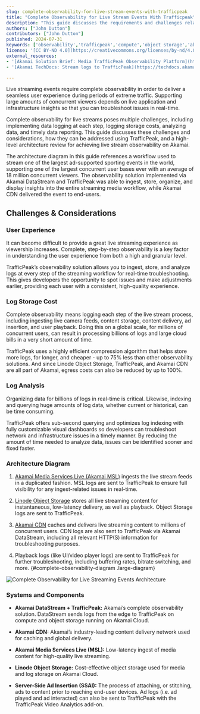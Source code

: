 ```yaml
---
slug: complete-observability-for-live-stream-events-with-trafficpeak
title: "Complete Observability for Live Stream Events With Trafficpeak"
description: "This guide discusses the requirements and challenges related to implementing a observability solution for large-scale live streaming events. These challenges are addressed with a TrafficPeak-based observability architecture used to support one of the largest streaming sporting events in the world."
authors: ["John Dutton"]
contributors: ["John Dutton"]
published: 2024-07-31
keywords: ['observability','trafficpeak','compute','object storage','akamai cloud','datastream','logs','data loggging']
license: '[CC BY-ND 4.0](https://creativecommons.org/licenses/by-nd/4.0)'
external_resources:
- '[Akamai Solution Brief: Media TrafficPeak Observability Platform](https://www.akamai.com/resources/solution-brief/trafficpeak-observability-platform)'
- '[Akamai TechDocs: Stream logs to TrafficPeak](https://techdocs.akamai.com/datastream2/docs/stream-logs-trafficpeak)'

---
```


Live streaming events require complete observability in order to deliver a seamless user experience during periods of extreme traffic. Supporting large amounts of concurrent viewers depends on live application and infrastructure insights so that you can troubleshoot issues in real-time.

Complete observability for live streams poses multiple challenges, including implementing data logging at each step, logging storage costs, analyzing data, and timely data reporting. This guide discusses these challenges and considerations, how they can be addressed using TrafficPeak, and a high-level architecture review for achieving live stream observability on Akamai.

The architecture diagram in this guide references a workflow used to stream one of the largest ad-supported sporting events in the world, supporting one of the largest concurrent user bases ever with an average of 18 million concurrent viewers. The observability solution implemented via Akamai DataStream and TrafficPeak was able to ingest, store, organize, and display insights into the entire streaming media workflow, while Akamai CDN delivered the event to end-users.

## Challenges & Considerations

### User Experience

It can become difficult to provide a great live streaming experience as viewership increases. Complete, step-by-step observability is a key factor in understanding the user experience from both a high and granular level.

TrafficPeak’s observability solution allows you to ingest, store, and analyze logs at every step of the streaming workflow for real-time troubleshooting. This gives developers the opportunity to spot issues and make adjustments earlier, providing each user with a consistent, high-quality experience.

### Log Storage Cost

Complete observability means logging each step of the live stream process, including ingesting live camera feeds, content storage, content delivery, ad insertion, and user playback. Doing this on a global scale, for millions of concurrent users, can result in processing billions of logs and large cloud bills in a very short amount of time.

TrafficPeak uses a highly efficient compression algorithm that helps store more logs, for longer, and cheaper - up to 75% less than other observability solutions. And since Linode Object Storage, TrafficPeak, and Akamai CDN are all part of Akamai, egress costs can also be reduced by up to 100%.

### Log Analysis

Organizing data for billions of logs in real-time is critical. Likewise, indexing and querying huge amounts of log data, whether current or historical, can be time consuming.

TrafficPeak offers sub-second querying and optimizes log indexing with fully customizable visual dashboards so developers can troubleshoot network and infrastructure issues in a timely manner. By reducing the amount of time needed to analyze data, issues can be identified sooner and fixed faster.

### Architecture Diagram

1.  [Akamai Media Services Live (Akamai MSL)](https://www.akamai.com/resources/product-brief/media-services-live) ingests the live stream feeds in a duplicated fashion. MSL logs are sent to TrafficPeak to ensure full visibility for any ingest-related issues in real-time.

1.  [Linode Object Storage](/docs/products/storage/object-storage/) stores all live streaming content for instantaneous, low-latency delivery, as well as playback. Object Storage logs are sent to TrafficPeak.

1.  [Akamai CDN](https://www.akamai.com/solutions/content-delivery-network) caches and delivers live streaming content to millions of concurrent users. CDN logs are also sent to TrafficPeak via Akamai DataStream, including all relevant HTTP(S) information for troubleshooting purposes.

1.  Playback logs (like UI/video player logs) are sent to TrafficPeak for further troubleshooting, including buffering rates, bitrate switching, and more.
{#complete-observability-diagram .large-diagram}

![Complete Observability for Live Streaming Events Architecture](complete-observability-use-case-guide-diagram.svg?diagram-description-id=complete-observability-diagram)

### Systems and Components

-   **Akamai DataStream + TrafficPeak:** Akamai’s complete observability solution. DataStream sends logs from the edge to TrafficPeak on compute and object storage running on Akamai Cloud.

-   **Akamai CDN:** Akamai’s industry-leading content delivery network used for caching and global delivery.

-   **Akamai Media Services Live (MSL):** Low-latency ingest of media content for high-quality live streaming.

-   **Linode Object Storage:** Cost-effective object storage used for media and log storage on Akamai Cloud.

-   **Server-Side Ad Insertion (SSAI):** The process of attaching, or stitching, ads to content prior to reaching end-user devices. Ad logs (i.e. ad played and ad interacted) can also be sent to TrafficPeak with the TrafficPeak Video Analytics add-on.
